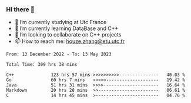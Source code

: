 ### Hi there 👋
- 🔭 I’m currently studying at Utc France
- 🌱 I’m currently learning DataBase and C++
- 👯 I’m looking to collaborate on C++ projects
- 📫 How to reach me: houze.zhang@etu.utc.fr

<!--START_SECTION:waka-->

```text
From: 13 December 2022 - To: 13 May 2023

Total Time: 309 hrs 38 mins

C++              123 hrs 57 mins >>>>>>>>>>---------------   40.03 %
Go               60 hrs 7 mins   >>>>>--------------------   19.42 %
Java             51 hrs 31 mins  >>>>---------------------   16.64 %
Markdown         20 hrs 28 mins  >>-----------------------   06.61 %
C                14 hrs 45 mins  >------------------------   04.76 %
```

<!--END_SECTION:waka-->
